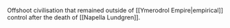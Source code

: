 Offshoot civilisation that remained outside of [[Ymerodrol Empire|empirical]] control after the death of [[Napella Lundgren]].

